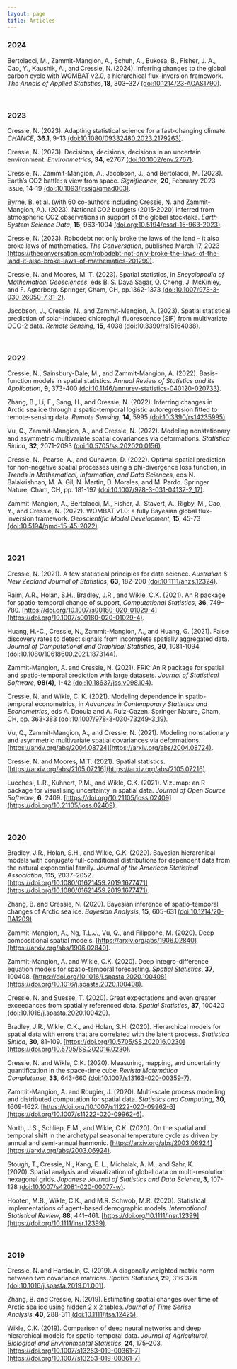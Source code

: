 ```yaml
---
layout: page
title: Articles
---
```


### 2024
Bertolacci, M., Zammit-Mangion, A., Schuh, A., Bukosa, B., Fisher, J. A., Cao, Y., Kaushik, A., and Cressie, N. (2024). Inferring changes to the global carbon cycle with WOMBAT v2.0, a hierarchical flux-inversion framework. *The Annals of Applied Statistics*, **18**, 303–327 [(doi:10.1214/23-AOAS1790)](https://doi.org/10.1214/23-AOAS1790).

<br/>

### 2023
Cressie, N. (2023). Adapting statistical science for a fast-changing climate. *CHANCE*, **36.1**,  9-13 [(doi:10.1080/09332480.2023.2179263)](https://doi.org/10.1080/09332480.2023.2179263).

Cressie, N. (2023). Decisions, decisions, decisions in an uncertain environment. *Environmetrics*, **34**, e2767 [(doi:10.1002/env.2767)](https://doi.org/10.1002/env.2767).

Cressie, N., Zammit-Mangion, A., Jacobson, J., and Bertolacci, M. (2023). Earth’s CO2 battle: a view from space. *Significance*, **20**, February 2023 issue, 14-19 [(doi:10.1093/jrssig/qmad003)](https://doi.org/10.1093/jrssig/qmad003).

Byrne, B. et al. (with 60 co-authors including Cressie, N. and Zammit-Mangion, A.). (2023). National CO2 budgets (2015-2020) inferred from atmospheric CO2 observations in support of the global stocktake. *Earth System Science Data*, **15**, 963-1004 [(doi.org:10.5194/essd-15-963-2023)](https://doi.org/10.5194/essd-15-963-2023).

Cressie, N. (2023). Robodebt not only broke the laws of the land – it also broke laws of mathematics. *The Conversation*, published March 17, 2023 [(https://theconversation.com/robodebt-not-only-broke-the-laws-of-the-land-it-also-broke-laws-of-mathematics-201299)](https://theconversation.com/robodebt-not-only-broke-the-laws-of-the-land-it-also-broke-laws-of-mathematics-201299).

Cressie, N. and Moores, M. T. (2023). Spatial statistics, in *Encyclopedia of Mathematical Geosciences*, eds B. S. Daya Sagar, Q. Cheng, J. McKinley, and F. Agterberg. Springer, Cham, CH, pp.1362-1373 [(doi:10.1007/978-3-030-26050-7_31-2)](https://doi.org/10.1007/978-3-030-26050-7_31-2).

Jacobson, J., Cressie, N., and Zammit-Mangion, A. (2023). Spatial statistical prediction of solar-induced chlorophyll fluorescence (SIF) from multivariate OCO-2 data. *Remote Sensing*, **15**, 4038 [(doi:10.3390/rs15164038)](https://doi.org/10.3390/rs15164038).

<br/>

### 2022
Cressie, N., Sainsbury-Dale, M., and Zammit-Mangion, A. (2022). Basis-function models in spatial statistics. *Annual Review of Statistics and its Application*, **9**, 373-400 [(doi:10.1146/annurev-statistics-040120-020733)](https://doi.org/10.1146/annurev-statistics-040120-020733).

Zhang, B., Li, F., Sang, H., and Cressie, N. (2022). Inferring changes in Arctic sea ice through a spatio-temporal logistic autoregression fitted to remote-sensing data. *Remote Sensing*, **14**, 5995 [(doi:10.3390/rs14235995)](https://doi.org/10.3390/rs14235995).

Vu, Q., Zammit-Mangion, A., and Cressie, N. (2022). Modeling nonstationary and asymmetric multivariate spatial covariances via deformations. *Statistica Sinica*, **32**, 2071-2093 [(doi:10.5705/ss.202020.0156)](https://doi.org/10.5705/ss.202020.0156).

Cressie, N., Pearse, A., and Gunawan, D. (2022). Optimal spatial prediction for non-negative spatial processes using a phi-divergence loss function, in *Trends in Mathematical, Information, and Data Sciences*, eds N. Balakrishnan, M. A. Gil, N. Martin, D. Morales, and M. Pardo. Springer Nature, Cham, CH, pp. 181-197 [(doi:10.1007/978-3-031-04137-2_17)](https://doi.org/10.1007/978-3-031-04137-2_17).

Zammit-Mangion, A., Bertolacci, M., Fisher, J., Stavert, A., Rigby, M., Cao, Y., and Cressie, N. (2022). WOMBAT v1.0: a fully Bayesian global flux-inversion framework. *Geoscientific Model Development*, **15**, 45-73 [(doi:10.5194/gmd-15-45-2022)](https://doi.org/10.5194/gmd-15-45-2022).

<br/>

### 2021
Cressie, N. (2021). A few statistical principles for data science. *Australian & New Zealand Journal of Statistics*, **63**, 182-200 [(doi:10.1111/anzs.12324)](https://doi.org/10.1111/anzs.12324). 

Raim, A.R., Holan, S.H., Bradley, J.R., and Wikle, C.K. (2021). An R package for spatio-temporal change of support, *Computational Statistics*, **36**, 749–780. [https://doi.org/10.1007/s00180-020-01029-4](https://doi.org/10.1007/s00180-020-01029-4).

Huang, H.-C., Cressie, N., Zammit-Mangion, A., and Huang, G. (2021). False discovery rates to detect signals from incomplete spatially aggregated data. *Journal of Computational and Graphical Statistics*, **30**, 1081-1094 [(doi:10.1080/10618600.2021.1873144)](https://doi.org/10.1080/10618600.2021.1873144).

Zammit-Mangion, A. and Cressie, N. (2021). FRK: An R package for spatial and spatio-temporal prediction with large datasets. *Journal of Statistical Software*, **98(4)**, 1-42 [(doi:10.18637/jss.v098.i04)](https://doi.org/10.18637/jss.v098.i04).

Cressie, N. and Wikle, C. K. (2021). Modeling dependence in spatio-temporal econometrics, in *Advances in Contemporary Statistics and Econometrics*, eds A. Daouia and A. Ruiz-Gazen. Springer Nature, Cham, CH, pp. 363-383 [(doi:10.1007/978-3-030-73249-3_19)](https://doi.org/10.1007/978-3-030-73249-3_19).

Vu, Q., Zammit-Mangion, A., and Cressie, N. (2021). Modeling nonstationary and asymmetric multivariate spatial covariances via deformations. [https://arxiv.org/abs/2004.08724](https://arxiv.org/abs/2004.08724).

Cressie, N. and Moores, M.T. (2021). Spatial statistics. [https://arxiv.org/abs/2105.07216](https://arxiv.org/abs/2105.07216).

Lucchesi, L.R., Kuhnert, P.M., and Wikle, C.K. (2021). Vizumap: an R package for visualising uncertainty in spatial data. *Journal of Open Source Software*, **6**, 2409. [https://doi.org/10.21105/joss.02409](https://doi.org/10.21105/joss.02409).

<br/>

### 2020

Bradley, J.R., Holan, S.H., and Wikle, C.K. (2020). Bayesian hierarchical models with conjugate full-conditional distributions for dependent data from the natural exponential family. *Journal of the American Statistical Association*, **115**, 2037–2052. [https://doi.org/10.1080/01621459.2019.1677471](https://doi.org/10.1080/01621459.2019.1677471).

Zhang, B. and Cressie, N. (2020). Bayesian inference of spatio-temporal changes of Arctic sea ice. *Bayesian Analysis*, **15**, 605-631 [(doi:10.1214/20-BA1209)](https://doi.org/10.1214/20-BA1209).

Zammit-Mangion, A., Ng, T.L.J., Vu, Q., and Filippone, M. (2020). Deep compositional spatial models. [https://arxiv.org/abs/1906.02840](https://arxiv.org/abs/1906.02840).

Zammit-Mangion, A. and Wikle, C.K. (2020). Deep integro-difference equation models for spatio-temporal forecasting. *Spatial Statistics*, **37**, 100408. [https://doi.org/10.1016/j.spasta.2020.100408](https://doi.org/10.1016/j.spasta.2020.100408).

Cressie, N. and Suesse, T. (2020). Great expectations and even greater exceedances from spatially referenced data. *Spatial Statistics*, **37**, 100420 [(doi:10.1016/j.spasta.2020.100420)](https://doi.org/10.1016/j.spasta.2020.100420).

Bradley, J.R., Wikle, C.K., and Holan, S.H. (2020). Hierarchical models for spatial data with errors that are correlated with the latent process. *Statistica Sinica*, **30**, 81-109. [https://doi.org/10.5705/SS.202016.0230](https://doi.org/10.5705/SS.202016.0230).

Cressie, N. and Wikle, C.K. (2020). Measuring, mapping, and uncertainty quantification in the space-time cube. *Revista Matemática Complutense*, **33**, 643-660 [(doi:10.1007/s13163-020-00359-7)](https://doi.org/10.1007/s13163-020-00359-7).

Zammit-Mangion, A. and Rougier, J. (2020). Multi-scale process modelling and distributed computation for spatial data. *Statistics and Computing*, **30**, 1609-1627. [https://doi.org/10.1007/s11222-020-09962-6](https://doi.org/10.1007/s11222-020-09962-6).

North, J.S., Schliep, E.M., and Wikle, C.K. (2020). On the spatial and temporal shift in the archetypal seasonal temperature cycle as driven by annual and semi-annual harmonic. [https://arxiv.org/abs/2003.06924](https://arxiv.org/abs/2003.06924).

Stough, T., Cressie, N., Kang, E. L., Michalak, A. M., and Sahr, K. (2020). Spatial analysis and visualization of global data on multi-resolution hexagonal grids. *Japanese Journal of Statistics and Data Science*, **3**, 107-128 [(doi:10.1007/s42081-020-00077-w)](https://doi.org/10.1007/s42081-020-00077-w).

Hooten, M.B., Wikle, C.K., and M.R. Schwob, M.R. (2020). Statistical implementations of agent-based demographic models. *International Statistical Review*, **88**, 441–461. [https://doi.org/10.1111/insr.12399](https://doi.org/10.1111/insr.12399).

<br/>

### 2019
Cressie, N. and Hardouin, C. (2019). A diagonally weighted matrix norm between two covariance matrices. *Spatial Statistics*, **29**, 316-328 [(doi:10.1016/j.spasta.2019.01.001)](https://doi.org/10.1016/j.spasta.2019.01.001).

Zhang, B. and Cressie, N. (2019). Estimating spatial changes over time of Arctic sea ice using hidden 2 x 2 tables. *Journal of Time Series Analysis*, **40**, 288-311 [(doi:10.1111/jtsa.12425)](https://doi.org/10.1111/jtsa.12425).

Wikle, C.K. (2019). Comparison of deep neural networks and deep hierarchical models for spatio-temporal data. *Journal of Agricultural, Biological and Environmental Statistics*, **24**, 175–203. [https://doi.org/10.1007/s13253-019-00361-7](https://doi.org/10.1007/s13253-019-00361-7).